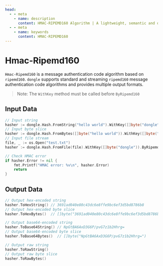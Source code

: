 ```yaml
---
head:
  - - meta
    - name: description
      content: HMAC-RIPEMD160 Algorithm | A lightweight, semantic and developer-friendly golang encoding & crypto library
  - - meta
    - name: keywords
      content: HMAC-RIPEMD160
---
```


# Hmac-Ripemd160

`Hmac-Ripemd160` is a message authentication code algorithm based on `ripemd160`. `dongle` supports standard and streaming `ripemd160` message authentication code algorithms and provides multiple output formats.

> Note: The `WithKey` method must be called before `ByRipemd160`

## Input Data

```go
// Input string
hasher := dongle.Hash.FromString("hello world").WithKey([]byte("dongle")).ByRipemd160()
// Input byte slice
hasher := dongle.Hash.FromBytes([]byte("hello world")).WithKey([]byte("dongle")).ByRipemd160()
// Input file stream
file, _ := os.Open("test.txt")
hasher := dongle.Hash.FromFile(file).WithKey([]byte("dongle")).ByRipemd160()

// Check HMAC error
if hasher.Error != nil {
	fmt.Printf("HMAC error: %v\n", hasher.Error)
	return
}
```

## Output Data

```go
// Output hex-encoded string
hasher.ToHexString() // 3691ad040e80c43dc6e8ffe9bc6ef3d5bd8786b8
// Output hex-encoded byte slice
hasher.ToHexBytes()  // []byte("3691ad040e80c43dc6e8ffe9bc6ef3d5bd8786b8")

// Output base64-encoded string
hasher.ToBase64String() // NpGtBA6AxD3G6P/pvG7z1b2Hhrg=
// Output base64-encoded byte slice
hasher.ToBase64Bytes()  // []byte("NpGtBA6AxD3G6P/pvG7z1b2Hhrg=")

// Output raw string
hasher.ToRawString()
// Output raw byte slice
hasher.ToRawBytes()
```

